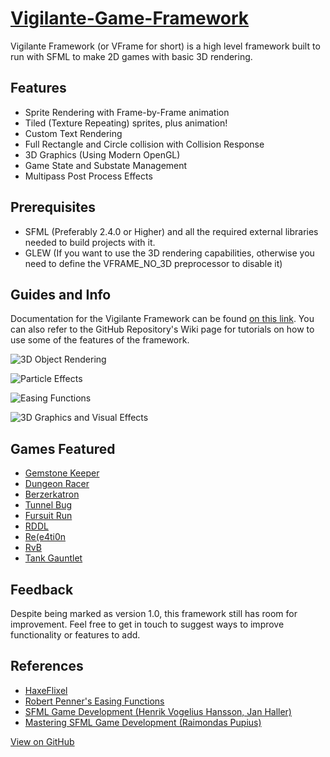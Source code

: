 # [Vigilante-Game-Framework](https://github.com/gamepopper/Vigilante-Game-Framework/)
Vigilante Framework (or VFrame for short) is a high level framework built to run with SFML to make 2D games with basic 3D rendering.

## Features
* Sprite Rendering with Frame-by-Frame animation
* Tiled (Texture Repeating) sprites, plus animation!
* Custom Text Rendering
* Full Rectangle and Circle collision with Collision Response
* 3D Graphics (Using Modern OpenGL)
* Game State and Substate Management
* Multipass Post Process Effects

## Prerequisites
* SFML (Preferably 2.4.0 or Higher) and all the required external libraries needed to build projects with it.
* GLEW (If you want to use the 3D rendering capabilities, otherwise you need to define the VFRAME_NO_3D preprocessor to disable it)

## Guides and Info
Documentation for the Vigilante Framework can be found [on this link](https://gamepopper.github.io/Vigilante-Game-Framework/html/). You can also refer to the GitHub Repository's Wiki page for tutorials on how to use some of the features of the framework.

![3D Object Rendering](https://i.imgur.com/Q5rFUf9.gif)

![Particle Effects](https://i.imgur.com/SsmpZqM.gif)

![Easing Functions](https://i.imgur.com/jABi5k5.gif)

![3D Graphics and Visual Effects](https://i.imgur.com/qxDljfZ.gif)

## Games Featured
* [Gemstone Keeper](http://gemstonekeeper.co.uk/)
* [Dungeon Racer](https://gamepopper.itch.io/dungeon-racer)
* [Berzerkatron](https://gamepopper.itch.io/berzerkatron)
* [Tunnel Bug](https://gamepopper.itch.io/tunnel-bug)
* [Fursuit Run](https://gamepopper.itch.io/fursuit-run)
* [RDDL](https://gamepopper.itch.io/rddl)
* [Re(e4ti0n](https://gamepopper.itch.io/rere4ti0n)
* [RvB](https://gamepopper.itch.io/rvb)
* [Tank Gauntlet](https://gamepopper.itch.io/tank-gauntlet)

## Feedback
Despite being marked as version 1.0, this framework still has room for improvement. Feel free to get in touch to suggest ways to improve functionality or features to add.

## References
* [HaxeFlixel](https://github.com/HaxeFlixel/flixel)
* [Robert Penner's Easing Functions](http://robertpenner.com/easing/)
* [SFML Game Development (Henrik Vogelius Hansson, Jan Haller)](https://github.com/SFML/SFML-Game-Development-Book)
* [Mastering SFML Game Development (Raimondas Pupius)](https://github.com/PacktPublishing/Mastering-SFML-Game-Development)

[View on GitHub](https://github.com/gamepopper/Vigilante-Game-Framework/)
